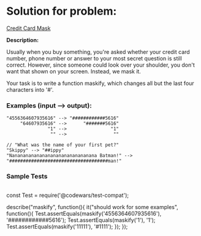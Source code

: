 # Solution for problem:

[Credit Card Mask](https://www.codewars.com/kata/5412509bd436bd33920011bc)

**Description:**

Usually when you buy something, you're asked whether your credit card number, phone number or answer to your most secret question is still correct. However, since someone could look over your shoulder, you don't want that shown on your screen. Instead, we mask it.

Your task is to write a function maskify, which changes all but the last four characters into '#'.

### Examples (input --> output):

```plaintext
"4556364607935616" --> "############5616"
     "64607935616" -->      "#######5616"
               "1" -->                "1"
                "" -->                 ""

// "What was the name of your first pet?"
"Skippy" --> "##ippy"
"Nananananananananananananananana Batman!" --> "####################################man!"
```

### Sample Tests

```plaintext

```

const Test = require('@codewars/test-compat');

describe("maskify", function(){
it("should work for some examples", function(){
Test.assertEquals(maskify('4556364607935616'), '############5616');
Test.assertEquals(maskify('1'), '1');
Test.assertEquals(maskify('11111'), '#1111');
});
});

